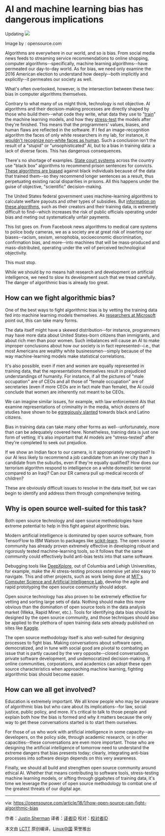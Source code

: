AI and machine learning bias has dangerous implications
======
Updating
![](https://opensource.com/sites/default/files/styles/image-full-size/public/lead-images/LAW_goodbadugly.png?itok=ZxaimUWU)

Image by : opensource.com

Algorithms are everywhere in our world, and so is bias. From social media news feeds to streaming service recommendations to online shopping, computer algorithms--specifically, machine learning algorithms--have permeated our day-to-day world. As for bias, we need only examine the 2016 American election to understand how deeply--both implicitly and explicitly--it permeates our society as well.

What's often overlooked, however, is the intersection between these two: bias in computer algorithms themselves.

Contrary to what many of us might think, technology is not objective. AI algorithms and their decision-making processes are directly shaped by those who build them--what code they write, what data they use to "[train][1]" the machine learning models, and how they [stress-test][2] the models after they're finished. This means that the programmers' values, biases, and human flaws are reflected in the software. If I fed an image-recognition algorithm the faces of only white researchers in my lab, for instance, it [wouldn't recognize non-white faces as human][3]. Such a conclusion isn't the result of a "stupid" or "unsophisticated" AI, but to a bias in training data: a lack of diverse faces. This has dangerous consequences.

There's no shortage of examples. [State court systems][4] across the country use "black box" algorithms to recommend prison sentences for convicts. [These algorithms are biased][5] against black individuals because of the data that trained them--so they recommend longer sentences as a result, thus perpetuating existing racial disparities in prisons. All this happens under the guise of objective, "scientific" decision-making.

The United States federal government uses machine-learning algorithms to calculate welfare payouts and other types of subsidies. But [information on these algorithms][6], such as their creators and their training data, is extremely difficult to find--which increases the risk of public officials operating under bias and meting out systematically unfair payments.

This list goes on. From Facebook news algorithms to medical care systems to police body cameras, we as a society are at great risk of inserting our biases--racism, sexism, xenophobia, socioeconomic discrimination, confirmation bias, and more--into machines that will be mass-produced and mass-distributed, operating under the veil of perceived technological objectivity.

This must stop.

While we should by no means halt research and development on artificial intelligence, we need to slow its development such that we tread carefully. The danger of algorithmic bias is already too great.

## How can we fight algorithmic bias?

One of the best ways to fight algorithmic bias is by vetting the training data fed into machine learning models themselves. As [researchers at Microsoft][2] point out, this can take many forms.

The data itself might have a skewed distribution--for instance, programmers may have more data about United States-born citizens than immigrants, and about rich men than poor women. Such imbalances will cause an AI to make improper conclusions about how our society is in fact represented--i.e., that most Americans are wealthy white businessmen--simply because of the way machine-learning models make statistical correlations.

It's also possible, even if men and women are equally represented in training data, that the representations themselves result in prejudiced understandings of humanity. For instance, if all the pictures of "male occupation" are of CEOs and all those of "female occupation" are of secretaries (even if more CEOs are in fact male than female), the AI could conclude that women are inherently not meant to be CEOs.

We can imagine similar issues, for example, with law enforcement AIs that examine representations of criminality in the media, which dozens of studies have shown to be [egregiously slanted][7] towards black and Latino citizens.

Bias in training data can take many other forms as well--unfortunately, more than can be adequately covered here. Nonetheless, training data is just one form of vetting; it's also important that AI models are "stress-tested" after they're completed to seek out prejudice.

If we show an Indian face to our camera, is it appropriately recognized? Is our AI less likely to recommend a job candidate from an inner city than a candidate from the suburbs, even if they're equally qualified? How does our terrorism algorithm respond to intelligence on a white domestic terrorist compared to an Iraqi? Can our ER camera pull up medical records of children?

These are obviously difficult issues to resolve in the data itself, but we can begin to identify and address them through comprehensive testing.

## Why is open source well-suited for this task?

Both open source technology and open source methodologies have extreme potential to help in this fight against algorithmic bias.

Modern artificial intelligence is dominated by open source software, from TensorFlow to IBM Watson to packages like [scikit-learn][8]. The open source community has already proven extremely effective in developing robust and rigorously tested machine-learning tools, so it follows that the same community could effectively build anti-bias tests into that same software.

Debugging tools like [DeepXplore][9], out of Columbia and Lehigh Universities, for example, make the AI stress-testing process extensive yet also easy to navigate. This and other projects, such as work being done at [MIT's Computer Science and Artificial Intelligence Lab][10], develop the agile and rapid prototyping the open source community should adopt.

Open source technology has also proven to be extremely effective for vetting and sorting large sets of data. Nothing should make this more obvious than the domination of open source tools in the data analysis market (Weka, Rapid Miner, etc.). Tools for identifying data bias should be designed by the open source community, and those techniques should also be applied to the plethora of open training data sets already published on sites like [Kaggle][11].

The open source methodology itself is also well-suited for designing processes to fight bias. Making conversations about software open, democratized, and in tune with social good are pivotal to combating an issue that is partly caused by the very opposite--closed conversations, private software development, and undemocratized decision-making. If online communities, corporations, and academics can adopt these open source characteristics when approaching machine learning, fighting algorithmic bias should become easier.

## How can we all get involved?

Education is extremely important. We all know people who may be unaware of algorithmic bias but who care about its implications--for law, social justice, public policy, and more. It's critical to talk to those people and explain both how the bias is formed and why it matters because the only way to get these conversations started is to start them ourselves.

For those of us who work with artificial intelligence in some capacity--as developers, on the policy side, through academic research, or in other capacities--these conversations are even more important. Those who are designing the artificial intelligence of tomorrow need to understand the extreme dangers that bias presents today; clearly, integrating anti-bias processes into software design depends on this very awareness.

Finally, we should all build and strengthen open source community around ethical AI. Whether that means contributing to software tools, stress-testing machine learning models, or sifting through gigabytes of training data, it's time we leverage the power of open source methodology to combat one of the greatest threats of our digital age.

--------------------------------------------------------------------------------

via: https://opensource.com/article/18/1/how-open-source-can-fight-algorithmic-bias

作者：[Justin Sherman][a]
译者：[译者ID](https://github.com/译者ID)
校对：[校对者ID](https://github.com/校对者ID)

本文由 [LCTT](https://github.com/LCTT/TranslateProject) 原创编译，[Linux中国](https://linux.cn/) 荣誉推出

[a]:https://opensource.com/users/justinsherman
[1]:https://www.crowdflower.com/what-is-training-data/
[2]:https://medium.com/microsoft-design/how-to-recognize-exclusion-in-ai-ec2d6d89f850
[3]:https://www.ted.com/talks/joy_buolamwini_how_i_m_fighting_bias_in_algorithms
[4]:https://www.wired.com/2017/04/courts-using-ai-sentence-criminals-must-stop-now/
[5]:https://www.propublica.org/article/machine-bias-risk-assessments-in-criminal-sentencing
[6]:https://papers.ssrn.com/sol3/papers.cfm?abstract_id=3012499
[7]:https://www.hivlawandpolicy.org/sites/default/files/Race%20and%20Punishment-%20Racial%20Perceptions%20of%20Crime%20and%20Support%20for%20Punitive%20Policies%20%282014%29.pdf
[8]:http://scikit-learn.org/stable/
[9]:https://arxiv.org/pdf/1705.06640.pdf
[10]:https://www.csail.mit.edu/research/understandable-deep-networks
[11]:https://www.kaggle.com/datasets
